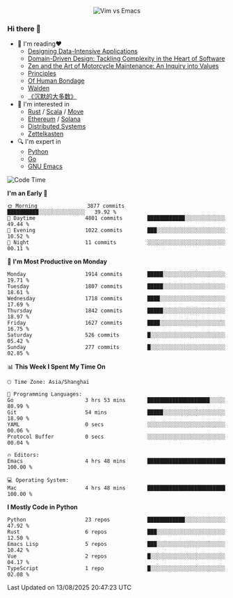 <p align="center">
    <img src="https://gist.githubusercontent.com/coldnight/e696baffb094e71c96cb302118878eae/raw/40ea5053a6f66cc65f90f437e4173497da225958/banner.gif" alt="Vim vs Emacs" />
</p>

### Hi there 👋

- 📖 I'm reading❤️
    + [Designing Data-Intensive Applications](https://www.oreilly.com/library/view/designing-data-intensive-applications/9781491903063/)
    + [Domain-Driven Design: Tackling Complexity in the Heart of Software](https://www.dddcommunity.org/book/evans_2003/)
    + [Zen and the Art of Motorcycle Maintenance: An Inquiry into Values](https://en.wikipedia.org/wiki/Zen_and_the_Art_of_Motorcycle_Maintenance)
    + [Principles](https://www.principles.com/)
    + [Of Human Bondage](https://en.wikipedia.org/wiki/Of_Human_Bondage)
    + [Walden](https://en.wikipedia.org/wiki/Walden)
    + [《沉默的大多数》](https://en.wikipedia.org/wiki/Silent_majority)
- 🌱 I'm interested in
    + [Rust](https://www.rust-lang.org/) / [Scala](https://www.scala-lang.org/) / [Move](https://github.com/move-language/move/)
    + [Ethereum](https://ethereum.org/en/) / [Solana](https://solana.com/)
	+ [Distributed Systems](https://www.linuxzen.com/notes/topics/20200320174417_%E5%88%86%E5%B8%83%E5%BC%8F/)
	+ [Zettelkasten](https://www.linuxzen.com/notes/notes/20220120080920-slip_box/)
- 🔍 I'm expert in
    + [Python](https://www.python.org/)
    + [Go](https://go.dev/)
    + [GNU Emacs](https://www.gnu.org/software/emacs/)

<!--START_SECTION:waka-->
![Code Time](http://img.shields.io/badge/Code%20Time-3%2C382%20hrs%208%20mins-blue)

**I'm an Early 🐤** 

```text
🌞 Morning                3877 commits        ██████████░░░░░░░░░░░░░░░   39.92 % 
🌆 Daytime                4801 commits        ████████████░░░░░░░░░░░░░   49.44 % 
🌃 Evening                1022 commits        ███░░░░░░░░░░░░░░░░░░░░░░   10.52 % 
🌙 Night                  11 commits          ░░░░░░░░░░░░░░░░░░░░░░░░░   00.11 % 
```
📅 **I'm Most Productive on Monday** 

```text
Monday                   1914 commits        █████░░░░░░░░░░░░░░░░░░░░   19.71 % 
Tuesday                  1807 commits        █████░░░░░░░░░░░░░░░░░░░░   18.61 % 
Wednesday                1718 commits        ████░░░░░░░░░░░░░░░░░░░░░   17.69 % 
Thursday                 1842 commits        █████░░░░░░░░░░░░░░░░░░░░   18.97 % 
Friday                   1627 commits        ████░░░░░░░░░░░░░░░░░░░░░   16.75 % 
Saturday                 526 commits         █░░░░░░░░░░░░░░░░░░░░░░░░   05.42 % 
Sunday                   277 commits         █░░░░░░░░░░░░░░░░░░░░░░░░   02.85 % 
```


📊 **This Week I Spent My Time On** 

```text
🕑︎ Time Zone: Asia/Shanghai

💬 Programming Languages: 
Go                       3 hrs 53 mins       ████████████████████░░░░░   80.99 % 
Git                      54 mins             █████░░░░░░░░░░░░░░░░░░░░   18.90 % 
YAML                     0 secs              ░░░░░░░░░░░░░░░░░░░░░░░░░   00.06 % 
Protocol Buffer          0 secs              ░░░░░░░░░░░░░░░░░░░░░░░░░   00.04 % 

🔥 Editors: 
Emacs                    4 hrs 48 mins       █████████████████████████   100.00 % 

💻 Operating System: 
Mac                      4 hrs 48 mins       █████████████████████████   100.00 % 
```

**I Mostly Code in Python** 

```text
Python                   23 repos            ████████████░░░░░░░░░░░░░   47.92 % 
Rust                     6 repos             ███░░░░░░░░░░░░░░░░░░░░░░   12.50 % 
Emacs Lisp               5 repos             ███░░░░░░░░░░░░░░░░░░░░░░   10.42 % 
Vue                      2 repos             █░░░░░░░░░░░░░░░░░░░░░░░░   04.17 % 
TypeScript               1 repo              █░░░░░░░░░░░░░░░░░░░░░░░░   02.08 % 
```




 Last Updated on 13/08/2025 20:47:23 UTC
<!--END_SECTION:waka-->
